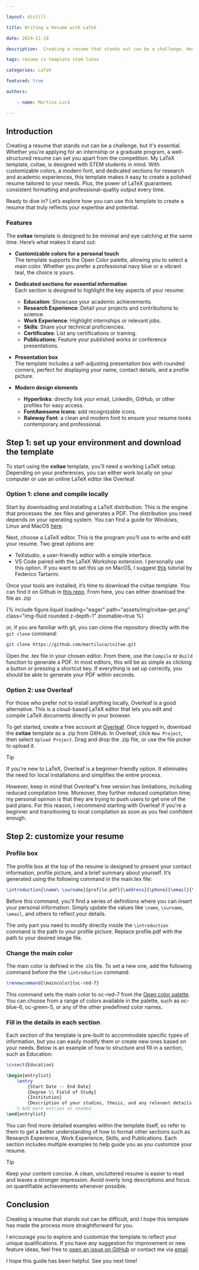 ```yaml
---

layout: distill

title: Writing a Resume with LaTeX

date: 2024-11-18

description:  Creating a resume that stands out can be a challenge. Here, I present you a guide on how to use my template to create a good looking resume in LaTeX and I share some of the tips and tricks that I learned along the way.

tags: resume cv template stem latex

categories: LaTeX

featured: true

authors:

​    - name: Martina Lucà

---
```



## Introduction

Creating a resume that stands out can be a challenge, but it's essential. Whether you're applying for an internship or a graduate program, a well-structured resume can set you apart from the competition. My LaTeX template, cvitae, is designed with STEM students in mind. With customizable colors, a modern font, and dedicated sections for research and academic experiences, this template makes it easy to create a polished resume tailored to your needs. Plus, the power of LaTeX guarantees consistent formatting and professional-quality output every time.

Ready to dive in? Let’s explore how you can use this template to create a resume that truly reflects your expertise and potential.

### Features

The **cvitae** template is designed to be minimal and eye catching at the same time. Here’s what makes it stand out:

- **Customizable colors for a personal touch**  
  The template supports the Open Color palette, allowing you to select a main color. Whether you prefer a professional navy blue or a vibrant teal, the choice is yours.  

- **Dedicated sections for essential information**  
  Each section is designed to highlight the key aspects of your resume:  
  - **Education**: Showcase your academic achievements.  
  - **Research Experience**: Detail your projects and contributions to science.  
  - **Work Experience**: Highlight internships or relevant jobs.  
  - **Skills**: Share your technical proficiencies.  
  - **Certificates**: List any certifications or training.  
  - **Publications**: Feature your published works or conference presentations.  

- **Presentation box**  
  The template includes a self-adjusting presentation box with rounded corners, perfect for displaying your name, contact details, and a profile picture.   

- **Modern design elements**  
  - **Hyperlinks**: directly link your email, LinkedIn, GitHub, or other profiles for easy access.  
  - **FontAwesome Icons**: add recognizable icons.  
  - **Raleway Font**: a clean and modern font to ensure your resume looks contemporary and professional.  

## Step 1: set up your environment and download the template

To start using the **cvitae** template, you’ll need a working LaTeX setup. Depending on your preferences, you can either work locally on your computer or use an online LaTeX editor like Overleaf. 

### Option 1: clone and compile locally

Start by downloading and installing a LaTeX distribution. This is the engine that processes the .tex files and generates a PDF. The distribution you need depends on your operating system. You can find a guide for Windows, Linux and MacOS [here](https://www.tug.org/texlive/).

Next, choose a LaTeX editor. This is the program you’ll use to write and edit your resume. Two great options are:

- TeXstudio, a user-friendly editor with a simple interface.
- VS Code paired with the LaTeX Workshop extension. I personally use this option. If you want to set this up on MacOS, I suggest [this](https://www.youtube.com/watch?v=CmagZthwhaY) tutorial by Federico Tartarini.

Once your tools are installed, it’s time to download the cvitae template. You can find it on Github in [this repo](https://github.com/martiluca/cvitae). From here, you can either download the file as .zip 

<div class="row mt-3">
    <div class="col-sm mt-3 mt-md-0">
        {% include figure.liquid loading="eager" path="assets/img/cvitae-get.png" class="img-fluid rounded z-depth-1" zoomable=true %}
    </div>
</div>    

or, if you are familiar with git, you can clone the repository directly with the `git clone` command:

```bash
git clone https://github.com/martiluca/cvitae.git

```

Open the .tex file in your chosen editor. From there, use the `Compile` or `Build` function to generate a PDF. In most editors, this will be as simple as clicking a button or pressing a shortcut key. If everything is set up correctly, you should be able to generate your PDF within seconds.

### Option 2: use Overleaf

For those who prefer not to install anything locally, Overleaf is a good alternative. This is a cloud-based LaTeX editor that lets you edit and compile LaTeX documents directly in your browser. 

To get started, create a free account at [Overleaf](https://www.overleaf.com/). Once logged in, download the **cvitae** template as a .zip from GitHub. In Overleaf, click `New Project`, then select `Upload Project`. Drag and drop the .zip file, or use the file picker to upload it.


<div class="alert alert-tip">
    <div class="title">
        <span>Tip</span>
        <span><i class="fa-regular fa-lightbulb"></i></span>
    </div>
  <p>
    If you're new to LaTeX, Overleaf is a beginner-friendly option. It eliminates the need for local installations and simplifies the entire process.  
  </p>
  <p>
    However, keep in mind that Overleaf's free version has limitations, including reduced compilation time. Moreover, they further reduced compilation time; my personal opinion is that they are trying to push users to get one of the paid plans. For this reason, I recommend starting with Overleaf if you're a beginner and transitioning to local compilation as soon as you feel confident enough.
  </p>
</div>

## Step 2: customize your resume

### Profile box

The profile box at the top of the resume is designed to present your contact information, profile picture, and a brief summary about yourself. It’s generated using the following command in the main.tex file:

```latex
\introduction{\name\ \surname}{profile.pdf}{\address}{\phone}{\email}{\birthday}{\website}{\whoami}
```

Before this command, you’ll find a series of definitions where you can insert your personal information. Simply update the values like `\name`, `\surname`, `\email`, and others to reflect your details.

The only part you need to modify directly inside the `\introduction` command is the path to your profile picture. Replace profile.pdf with the path to your desired image file. 

### Change the main color

The main color is defined in the .cls file. To set a new one, add the following command before the the `\introduction` command:

```latex
\renewcommand{\maincolor}{oc-red-7}
```

This command sets the main color to oc-red-7 from the [Open color palette](https://yeun.github.io/open-color/). You can choose from a range of colors available in the palette, such as oc-blue-6, oc-green-5, or any of the other predefined color names.


### Fill in the details in each section

Each section of the template is pre-built to accommodate specific types of information, but you can easily modify them or create new ones based on your needs. Below is an example of how to structure and fill in a section, such as Education:

```latex
\cvsect{Education}

\begin{entrylist}
    \entry
        {Start Date -- End Date}
        {Degree \\ Field of Study}
        {Institution}
        {Description of your studies, thesis, and any relevant details.}
    % Add more entries as needed
\end{entrylist}
```

You can find more detailed examples within the template itself, so refer to them to get a better understanding of how to format other sections such as Research Experience, Work Experience, Skills, and Publications. Each section includes multiple examples to help guide you as you customize your resume.

<div class="alert alert-tip">
    <div class="title">
        <span>Tip</span>
        <span><i class="fa-regular fa-lightbulb"></i></span>
    </div>
  <p>
    Keep your content concise. A clean, uncluttered resume is easier to read and leaves a stronger impression. Avoid overly long descriptions and focus on quantifiable achievements whenever possible. 
  </p>
</div>

## Conclusion

Creating a resume that stands out can be difficult, and I hope this template has made the process more straightforward for you.

I encourage you to explore and customize the template to reflect your unique qualifications. If you have any suggestion for improvement or new feature ideas, feel free to [open an issue on GitHub](https://github.com/martiluca/cvitae) or contact me via [email](mailto:martina.luca@univr.it).

I hope this guide has been helpful. See you next time!
